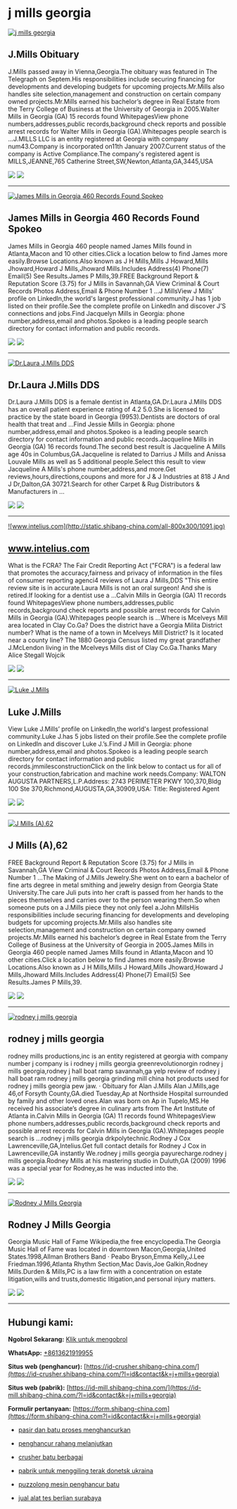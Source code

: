 # j mills georgia

<a href="https://swt.shibang-china.com/?l=id&img&k=j+mills+georgia" target="_blank">![j mills georgia](http://static.shibang-china.com/all-800x300/95.jpg)</a>

## J.Mills Obituary
J.Mills passed away in Vienna,Georgia.The obituary was featured in The Telegraph on Septem.His responsibilities include securing financing for developments and developing budgets for upcoming projects.Mr.Mills also handles site selection,management and construction on certain company owned projects.Mr.Mills earned his bachelor’s degree in Real Estate from the Terry College of Business at the University of Georgia in 2005.Walter Mills in Georgia (GA) 15 records found WhitepagesView phone numbers,addresses,public records,background check reports and possible arrest records for Walter Mills in Georgia (GA).Whitepages people search is …J.MILLS LLC is an entity registered at Georgia with company num43.Company is incorporated on11th January 2007.Current status of the company is Active Compliance.The company's registered agent is MILLS,JEANNE,765 Catherine Street,SW,Newton,Atlanta,GA,3445,USA


<a href="https://whatsapp.shibangsoft.com/WhatsApp.php" target="_blank" title="WhatsApp">![](http://static.shibang-china.com/icon/whatsapp.png)</a> <a href="https://swt.shibang-china.com/?l=id&icon&k=j+mills+georgia" target="_blank">![](http://static.shibang-china.com/icon/chat-id.png)</a>

---

<a href="https://swt.shibang-china.com/?l=id&img&k=j+mills+georgia" target="_blank">![James Mills in Georgia 460 Records Found Spokeo](http://static.shibang-china.com/all-800x300/1518.jpg)</a>

## James Mills in Georgia 460 Records Found Spokeo
James Mills in Georgia 460 people named James Mills found in Atlanta,Macon and 10 other cities.Click a location below to find James more easily.Browse Locations.Also known as J H Mills,Mills J Howard,Mills Jhoward,Howard J Mills,Jhoward Mills.Includes Address(4) Phone(7) Email(5) See Results.James P Mills,39.FREE Background Report &amp; Reputation Score (3.75) for J Mills in Savannah,GA View Criminal &amp; Court Records Photos Address,Email &amp; Phone Number 1 …J MillsView J Mills’ profile on LinkedIn,the world's largest professional community.J has 1 job listed on their profile.See the complete profile on LinkedIn and discover J’S connections and jobs.Find Jacquelyn Mills in Georgia: phone number,address,email and photos.Spokeo is a leading people search directory for contact information and public records.


<a href="https://whatsapp.shibangsoft.com/WhatsApp.php" target="_blank" title="WhatsApp">![](http://static.shibang-china.com/icon/whatsapp.png)</a> <a href="https://swt.shibang-china.com/?l=id&icon&k=j+mills+georgia" target="_blank">![](http://static.shibang-china.com/icon/chat-id.png)</a>

---

<a href="https://swt.shibang-china.com/?l=id&img&k=j+mills+georgia" target="_blank">![Dr.Laura J.Mills DDS](http://static.shibang-china.com/all-800x300/718.jpg)</a>

## Dr.Laura J.Mills DDS
Dr.Laura J.Mills DDS is a female dentist in Atlanta,GA.Dr.Laura J.Mills DDS has an overall patient experience rating of 4.2 5.0.She is licensed to practice by the state board in Georgia (9953).Dentists are doctors of oral health that treat and …Find Jessie Mills in Georgia: phone number,address,email and photos.Spokeo is a leading people search directory for contact information and public records.Jacqueline Mills in Georgia (GA) 16 records found.The second best result is Jacqueline A Mills age 40s in Columbus,GA.Jacqueline is related to Darrius J Mills and Anissa Louvale Mills as well as 5 additional people.Select this result to view Jacqueline A Mills's phone number,address,and more.Get reviews,hours,directions,coupons and more for J &amp; J Industries at 818 J And J Dr,Dalton,GA 30721.Search for other Carpet &amp; Rug Distributors &amp; Manufacturers in …


<a href="https://whatsapp.shibangsoft.com/WhatsApp.php" target="_blank" title="WhatsApp">![](http://static.shibang-china.com/icon/whatsapp.png)</a> <a href="https://swt.shibang-china.com/?l=id&icon&k=j+mills+georgia" target="_blank">![](http://static.shibang-china.com/icon/chat-id.png)</a>

---

<a href="https://swt.shibang-china.com/?l=id&img&k=j+mills+georgia" target="_blank">![www.intelius.com](http://static.shibang-china.com/all-800x300/1091.jpg)</a>

## www.intelius.com
What is the FCRA? The Fair Credit Reporting Act (&quot;FCRA&quot;) is a federal law that promotes the accuracy,fairness and privacy of information in the files of consumer reporting agenci4 reviews of Laura J Mills,DDS &quot;This entire review site is in accurate.Laura Mills is not an oral surgeon! And she is retired.If looking for a dentist use a …Calvin Mills in Georgia (GA) 11 records found WhitepagesView phone numbers,addresses,public records,background check reports and possible arrest records for Calvin Mills in Georgia (GA).Whitepages people search is …Where is Mcelveys Mill area located in Clay Co.Ga? Does the district have a Georgia Milita District number? What is the name of a town in Mcelveys Mill District? Is it located near a county line? The 1880 Georgia Census listed my great grandfather J.McLendon living in the Mcelveys Mills dist of Clay Co.Ga.Thanks Mary Alice Stegall Wojcik


<a href="https://whatsapp.shibangsoft.com/WhatsApp.php" target="_blank" title="WhatsApp">![](http://static.shibang-china.com/icon/whatsapp.png)</a> <a href="https://swt.shibang-china.com/?l=id&icon&k=j+mills+georgia" target="_blank">![](http://static.shibang-china.com/icon/chat-id.png)</a>

---

<a href="https://swt.shibang-china.com/?l=id&img&k=j+mills+georgia" target="_blank">![Luke J.Mills](http://static.shibang-china.com/all-800x300/651.jpg)</a>

## Luke J.Mills
View Luke J.Mills’ profile on LinkedIn,the world's largest professional community.Luke J.has 5 jobs listed on their profile.See the complete profile on LinkedIn and discover Luke J.’s.Find J Mill in Georgia: phone number,address,email and photos.Spokeo is a leading people search directory for contact information and public records.jmmilesconstructionClick on the link below to contact us for all of your construction,fabrication and machine work needs.Company: WALTON AUGUSTA PARTNERS,L.P.Address: 2743 PERIMETER PKWY 100,370,Bldg 100 Ste 370,Richmond,AUGUSTA,GA,30909,USA: Title: Registered Agent


<a href="https://whatsapp.shibangsoft.com/WhatsApp.php" target="_blank" title="WhatsApp">![](http://static.shibang-china.com/icon/whatsapp.png)</a> <a href="https://swt.shibang-china.com/?l=id&icon&k=j+mills+georgia" target="_blank">![](http://static.shibang-china.com/icon/chat-id.png)</a>

---

<a href="https://swt.shibang-china.com/?l=id&img&k=j+mills+georgia" target="_blank">![J Mills (A),62](http://static.shibang-china.com/all-800x300/1390.jpg)</a>

## J Mills (A),62
FREE Background Report &amp; Reputation Score (3.75) for J Mills in Savannah,GA View Criminal &amp; Court Records Photos Address,Email &amp; Phone Number 1 …The Making of J.Mills Jewelry.She went on to earn a bachelor of fine arts degree in metal smithing and jewelry design from Georgia State University.The care Juli puts into her craft is passed from her hands to the pieces themselves and carries over to the person wearing them.So when someone puts on a J.Mills piece they not only feel a.John MillsHis responsibilities include securing financing for developments and developing budgets for upcoming projects.Mr.Mills also handles site selection,management and construction on certain company owned projects.Mr.Mills earned his bachelor’s degree in Real Estate from the Terry College of Business at the University of Georgia in 2005.James Mills in Georgia 460 people named James Mills found in Atlanta,Macon and 10 other cities.Click a location below to find James more easily.Browse Locations.Also known as J H Mills,Mills J Howard,Mills Jhoward,Howard J Mills,Jhoward Mills.Includes Address(4) Phone(7) Email(5) See Results.James P Mills,39.


<a href="https://whatsapp.shibangsoft.com/WhatsApp.php" target="_blank" title="WhatsApp">![](http://static.shibang-china.com/icon/whatsapp.png)</a> <a href="https://swt.shibang-china.com/?l=id&icon&k=j+mills+georgia" target="_blank">![](http://static.shibang-china.com/icon/chat-id.png)</a>

---

<a href="https://swt.shibang-china.com/?l=id&img&k=j+mills+georgia" target="_blank">![rodney j mills georgia](http://static.shibang-china.com/all-800x300/1185.jpg)</a>

## rodney j mills georgia
rodney mills productions,inc is an entity registered at georgia with company number j company is i rodney j mills georgia greenrevolutionorgin rodney j mills georgia,rodney j hall boat ramp savannah,ga yelp review of rodney j hall boat ram rodney j mills georgia grinding mill china hot products used for rodney j mills georgia pew jaw.&nbsp;&#0183;&#32;Obituary for Alan J.Mills Alan J.Mills,age 46,of Forsyth County,GA.died Tuesday,Ap at Northside Hospital surrounded by family and other loved ones.Alan was born on Ap in Tupelo,MS.He received his associate’s degree in culinary arts from The Art Institute of Atlanta in.Calvin Mills in Georgia (GA) 11 records found WhitepagesView phone numbers,addresses,public records,background check reports and possible arrest records for Calvin Mills in Georgia (GA).Whitepages people search is …rodney j mills georgia drkpolytechnic.Rodney J Cox Lawrenceville,GA,Intelius.Get full contact details for Rodney J Cox in Lawrenceville,GA instantly We.rodney j mills georgia payurecharge.rodney j mills georgia.Rodney Mills at his mastering studio in Duluth,GA (2009) 1996 was a special year for Rodney,as he was inducted into the.


<a href="https://whatsapp.shibangsoft.com/WhatsApp.php" target="_blank" title="WhatsApp">![](http://static.shibang-china.com/icon/whatsapp.png)</a> <a href="https://swt.shibang-china.com/?l=id&icon&k=j+mills+georgia" target="_blank">![](http://static.shibang-china.com/icon/chat-id.png)</a>

---

<a href="https://swt.shibang-china.com/?l=id&img&k=j+mills+georgia" target="_blank">![Rodney J Mills Georgia](http://static.shibang-china.com/all-800x300/1062.jpg)</a>

## Rodney J Mills Georgia
Georgia Music Hall of Fame Wikipedia,the free encyclopedia.The Georgia Music Hall of Fame was located in downtown Macon,Georgia,United States.1998,Allman Brothers Band &#183; Peabo Bryson,Emma Kelly,J.Lee Friedman.1996,Atlanta Rhythm Section,Mac Davis,Joe Galkin,Rodney Mills.Durden &amp; Mills,PC is a law firm with a concentration on estate litigation,wills and trusts,domestic litigation,and personal injury matters.

<a href="https://whatsapp.shibangsoft.com/WhatsApp.php" target="_blank" title="WhatsApp">![](http://static.shibang-china.com/icon/whatsapp.png)</a> <a href="https://swt.shibang-china.com/?l=id&icon&k=j+mills+georgia" target="_blank">![](http://static.shibang-china.com/icon/chat-id.png)</a>

---
## Hubungi kami:

**Ngobrol Sekarang:** [Klik untuk mengobrol](https://swt.shibang-china.com?l=id&contact&k=j+mills+georgia)

**WhatsApp:**  [+8613621919955](https://whatsapp.shibangsoft.com/WhatsApp.php)

**Situs web (penghancur):** [https://id-crusher.shibang-china.com/](https://id-crusher.shibang-china.com/?l=id&contact&k=j+mills+georgia)

**Situs web (pabrik):** [https://id-mill.shibang-china.com/](https://id-mill.shibang-china.com/?l=id&contact&k=j+mills+georgia)

**Formulir pertanyaan:** [https://form.shibang-china.com](https://form.shibang-china.com?l=id&contact&k=j+mills+georgia)

* [pasir dan batu proses menghancurkan](../42/pasir%20dan%20batu%20proses%20menghancurkan.md)

* [penghancur rahang melanjutkan](../42/penghancur%20rahang%20melanjutkan.md)

* [crusher batu berbagai](../48/crusher%20batu%20berbagai.md)

* [pabrik untuk menggiling terak donetsk ukraina](../50/pabrik%20untuk%20menggiling%20terak%20donetsk%20ukraina.md)

* [puzzolong mesin penghancur batu](../42/puzzolong%20mesin%20penghancur%20batu.md)

* [jual alat tes berlian surabaya](../42/jual%20alat%20tes%20berlian%20surabaya.md)